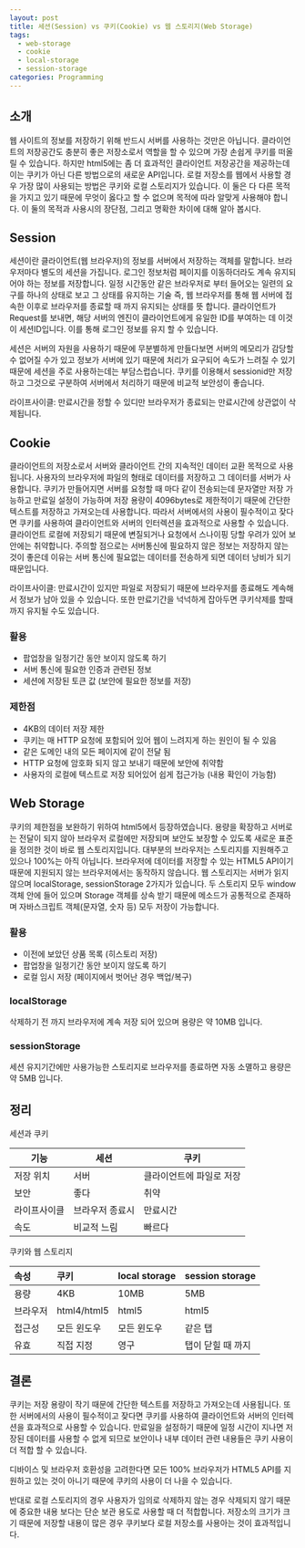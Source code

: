 ```yaml
---
layout: post
title: 세션(Session) vs 쿠키(Cookie) vs 웹 스토리지(Web Storage)
tags:
  - web-storage
  - cookie
  - local-storage
  - session-storage
categories: Programming
---
```


## 소개 
웹 사이트의 정보를 저장하기 위해 반드시 서버를 사용하는 것만은 아닙니다. 클라이언트의 저장공간도 충분히 좋은 저장소로서 역할을 할 수 있으며 가장 손쉽게 쿠키를 떠올릴 수 있습니다. 하지만 html5에는 좀 더 효과적인 클라이언트 저장공간을 제공하는데 이는 쿠키가 아닌 다른 방법으로의 새로운 API입니다. 로컬 저장소를 웹에서 사용할 경우 가장 많이 사용되는 방법은 쿠키와 로컬 스토리지가 있습니다. 이 둘은 다 다른 목적을 가지고 있기 때문에 무엇이 옳다고 할 수 없으며 목적에 따라 알맞게 사용해야 합니다. 이 둘의 목적과 사용시의 장단점, 그리고 명확한 차이에 대해 알아 봅시다.

## Session
세션이란 클라이언트(웹 브라우저)의 정보를 서버에서 저장하는 객체를 말합니다. 브라우저마다 별도의 세션을 가집니다. 로그인 정보처럼 페이지를 이동하더라도 계속 유지되어야 하는 정보를 저장합니다. 일정 시간동안 같은 브라우저로 부터 들어오는 일련의 요구를 하나의 상태로 보고 그 상태를 유지하는 기술 즉, 웹 브라우저를 통해 웹 서버에 접속한 이후로 브라우저를 종료할 때 까지 유지되는 상태를 뜻 합니다. 클라이언트가 Request를 보내면, 해당 서버의 엔진이 클라이언트에게 유일한 ID를 부여하는 데 이것이 세션ID입니다. 이를 통해 로그인 정보를 유지 할 수 있습니다. 

세션은 서버의 자원을 사용하기 때문에 무분별하게 만들다보면 서버의 메모리가 감당할 수 없어질 수가 있고 정보가 서버에 있기 때문에 처리가 요구되어 속도가 느려질 수 있기 때문에 세션을 주로 사용하는데는 부담스럽습니다. 쿠키를 이용해서 sessionid만 저장하고 그것으로 구분하여 서버에서 처리하기 때문에 비교적 보안성이 좋습니다.

라이프사이클: 만료시간을 정할 수 있디만 브라우저가 종료되는 만료시간에 상관없이 삭제됩니다.

## Cookie
클라이언트의 저장소로서 서버와 클라이언트 간의 지속적인 데이터 교환 목적으로 사용됩니다. 사용자의 브라우저에 파일의 형태로 데이터를 저장하고 그 데이터를 서버가 사용합니다. 쿠키가 만들어지면 서버를 요청할 때 마다 같이 전송되는데 문자열만 저장 가능하고 만료일 설정이 가능하며 저장 용량이 4096bytes로 제한적이기 때문에 간단한 텍스트를 저장하고 가져오는데 사용합니다. 따라서 서버에서의 사용이 필수적이고 잦다면 쿠키를 사용하여 클라이언트와 서버의 인터렉션을 효과적으로 사용할 수 있습니다. 클라이언트 로컬에 저장되기 때문에 변질되거나 요청에서 스나이핑 당할 우려가 있어 보안에는 취약합니다. 주의할 점으로는 서버통신에 필요하지 않은 정보는 저장하지 않는 것이 좋은데 이유는 서버 통신에 필요없는 데이터를 전송하게 되면 데이터 낭비가 되기 때문입니다. 

라이프사이클: 만료시간이 있지만 파일로 저장되기 때문에 브라우저를 종료해도 계속해서 정보가 남아 있을 수 있습니다. 또한 만료기간을 넉넉하게 잡아두면 쿠키삭제를 할때까지 유지될 수도 있습니다.


### 활용
- 팝업창을 일정기간 동안 보이지 않도록 하기
- 서버 통신에 필요한 인증과 관련된 정보
- 세션에 저장된 토큰 값 (보안에 필요한 정보를 저장)

### 제한점
- 4KB의 데이터 저장 제한
- 쿠키는 매 HTTP 요청에 포함되어 있어 웹이 느려지게 하는 원인이 될 수 있음
- 같은 도메인 내의 모든 페이지에 같이 전달 됨
- HTTP 요청에 암호화 되지 않고 보내기 때문에 보안에 취약함
- 사용자의 로컬에 텍스트로 저장 되어있어 쉽게 접근가능 (내용 확인이 가능함)


## Web Storage 
쿠키의 제한점을 보완하기 위하여 html5에서 등장하였습니다. 용량을 확장하고 서버로는 전달이 되지 않아 브라우저 로컬에만 저장되며 보안도 보장할 수 있도록 새로운 표준을 정의한 것이 바로 웹 스토리지입니다. 대부분의 브라우저는 스토리지를 지원해주고 있으나 100%는 아직 아닙니다. 브라우저에 데이터를 저장할 수 있는 HTML5 API이기 때문에 지원되지 않는 브라우저에서는 동작하지 않습니다. 웹 스토리지는 서버가 읽지 않으며 localStorage, sessionStorage 2가지가 있습니다. 두 스토리지 모두 window 객체 안에 들어 있으며 Storage 객체를 상속 받기 때문에 메소드가 공통적으로 존재하며 자바스크립트 객체(문자열, 숫자 등) 모두 저장이 가능합니다. 

### 활용
- 이전에 보았던 상품 목록 (히스토리 저장)
- 팝업창을 일정기간 동안 보이지 않도록 하기
- 로컬 임시 저장 (페이지에서 벗어난 경우 백업/복구)

### localStorage 
삭제하기 전 까지 브라우저에 계속 저장 되어 있으며 용량은 약 10MB 입니다.

### sessionStorage  
세션 유지기간에만 사용가능한 스토리지로 브라우저를 종료하면 자동 소멸하고 용량은 약 5MB 입니다.


## 정리

세션과 쿠키

| 기능 | 세션 | 쿠키 |
|-----|-----|-----|
| 저장 위치 | 서버 | 클라이언트에 파일로 저장 | 
| 보안 | 좋다 | 취약 |
| 라이프사이클 | 브라우저 종료시 | 만료시간 |
| 속도 | 비교적 느림 | 빠르다 |

쿠키와 웹 스토리지

| 속성 | 쿠키 | local storage | session storage | 
|:----|:----|:--------------|:----------------|
| 용량 | 4KB | 10MB | 5MB |
| 브라우저 | html4/html5 | html5 | html5 |
| 접근성 | 모든 윈도우 | 모든 윈도우 | 같은 탭 |
| 유효 | 직접 지정 | 영구 | 탭이 닫힐 때 까지 | 


## 결론
쿠키는 저장 용량이 작기 때문에 간단한 텍스트를 저장하고 가져오는데 사용됩니다. 또한 서버에서의 사용이 필수적이고 잦다면 쿠키를 사용하여 클라이언트와 서버의 인터렉션을 효과적으로 사용할 수 있습니다. 만료일을 설정하기 때문에 일정 시간이 지나면 저장된 데이터를 사용할 수 없게 되므로 보안이나 내부 데이터 관련 내용들은 쿠키 사용이 더 적합 할 수 있습니다. 

디바이스 및 브라우저 호환성을 고려한다면 모든 100% 브라우저가 HTML5 API를 지원하고 있는 것이 아니기 때문에 쿠키의 사용이 더 나을 수 있습니다. 

반대로 로컬 스토리지의 경우 사용자가 임의로 삭제하지 않는 경우 삭제되지 않기 때문에 중요한 내용 보다는 단순 보관 용도로 사용할 때 더 적합합니다. 저장소의 크기가 크기 때문에 저장할 내용이 많은 경우 쿠키보다 로컬 저장소를 사용아는 것이 효과적입니다. 
